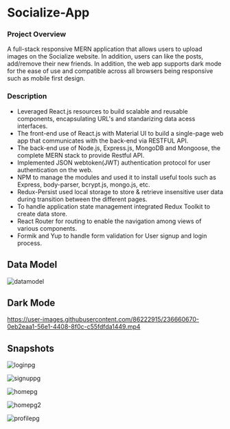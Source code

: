 # Socialize-App

### Project Overview
A full-stack responsive MERN application that allows users to upload images on the Socialize website. In addition, users can like the posts, add/remove their new friends.  In addition, the web app supports dark mode for the ease of use and compatible across all browsers being responsive such as mobile first design.

### Description
- Leveraged React.js resources to build scalable and reusable components, encapsulating URL's and standarizing data acess interfaces.
- The front-end use of React.js with Material UI to build a single-page web app that communicates with the back-end via RESTFUL API.
- The back-end use of Node.js, Express.js, MongoDB and Mongoose, the complete MERN stack to provide Restful API.
- Implemented JSON webtoken(JWT) authentication protocol for user authentication on the web.
- NPM to manage the modules and used it to install useful tools such as Express, body-parser, bcrypt.js, mongo.js, etc.
- Redux-Persist used local storage to store & retrieve insensitive user data during transition between the different pages.
- To handle application state management integrated Redux Toolkit to create data store.
- React Router for routing to enable the navigation among views of various components.
- Formik and Yup to handle form validation for User signup and login process.

## Data Model

![datamodel](https://user-images.githubusercontent.com/86222915/236661099-961aa22e-d108-4d46-80e1-67726812d152.PNG)



## Dark Mode


https://user-images.githubusercontent.com/86222915/236660670-0eb2eaa1-56e1-4408-8f0c-c55fdfda1449.mp4




## Snapshots

![loginpg](https://user-images.githubusercontent.com/86222915/236658635-2c2355b9-ee2b-40be-8170-1ef093a520f0.PNG)

![signuppg](https://user-images.githubusercontent.com/86222915/236658638-8e47f037-2de1-4273-b27a-dbeb0e4f4ecc.PNG)

![homepg](https://user-images.githubusercontent.com/86222915/236658639-5a319961-d512-4d3e-a3ce-46d06db06eba.PNG)

![homepg2](https://user-images.githubusercontent.com/86222915/236658640-b211e591-4c1b-4d84-b6c8-4180be4304c8.PNG)

![profilepg](https://user-images.githubusercontent.com/86222915/236658642-20e50fec-cc06-42d5-b5a3-2825c2d76ae8.PNG)



